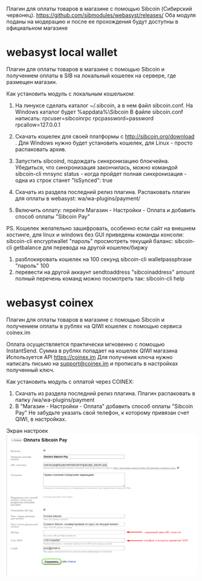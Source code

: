 Плагин для оплаты товаров в магазине с помощью Sibcoin (Сибирский червонец).
https://github.com/sibmodules/webasyst/releases/
Оба модуля поданы на модерацию и после ее прохождения будут доступны в официальном магазине

# webasyst local wallet 
Плагин для оплаты товаров в магазине с помощью Sibcoin и получением оплаты в SIB на локальный кошелек на сервере, где размещен магазин.


Как установить модуль с локальным кошельком:

1. На линуксе сделать каталог ~/.sibcoin, а в нем файл sibcoin.conf. На Windows каталог будет %appdata%\Sibcoin В файле sibcoin.conf написать: 
rpcuser=sibcoinrpc 
rpcpassword=password 
rpcallow=127.0.0.1 

2. Скачать кошелек для своей платформы с http://sibcoin.org/download . Для Windows нужно будет установить кошелек, для Linux - просто распаковать архив. 

3. Запустить sibcoind, подождать синхронизацию блокчейна. Убедиться, что синхронизация закончилась, можно командой sibcoin-cli mnsync status - когда пройдет полная синхронизация - одна из строк станет "IsSynced": true 

4. Скачать из раздела последний релиз плагина. Распаковать плагин для оплаты в webasyst: wa/wa-plugins/payment/ 

5. Включить оплату: перейти Магазин - Настройки - Оплата и добавить способ оплаты "Sibcoin Pay" 

PS. Кошелек желательно зашифровать, особенно если сайт на внешнем хостинге, для linux и windows без GUI приведены команды консоли: sibcoin-cli encryptwallet "пароль" просмотреть текущий баланс: sibcoin-cli getbalance для перевода на другой кошелек/биржу  
1. разблокировать кошелек на 100 секунд sibcoin-cli walletpassphrase "пароль" 100 
2. перевести на другой аккаунт sendtoaddress "sibcoinaddress" amount полный перечень команд можно посмотреть так: sibcoin-cli help

# webasyst coinex
Плагин для оплаты товаров в магазине с помощью Sibcoin и получением оплаты в рублях на QIWI кошелек с помощью сервиса coinex.im

Оплата осуществляется практически мгновенно с помощью InstantSend. Сумма в рублях попадает на кошелек QIWI магазина
Используется API https://coinex.im
Для получения ключа нужно написать письмо на support@coinex.im и прописать в настройках полученный ключ.

Как установить модуль с оплатой через COINEX:
1. Скачать из раздела последний релиз плагина. Плагин распаковать в папку /wa/wa-plugins/payment
2. В "Магазин - Настройки - Оплата" добавить способ оплаты "Sibcoin Pay"
Не забудьте указать свой телефон, к которому привязан счет QIWI, в настройках.

Экран настроек
![settings](https://raw.githubusercontent.com/sibmodules/webasyst/master/wiki/settings.png)

